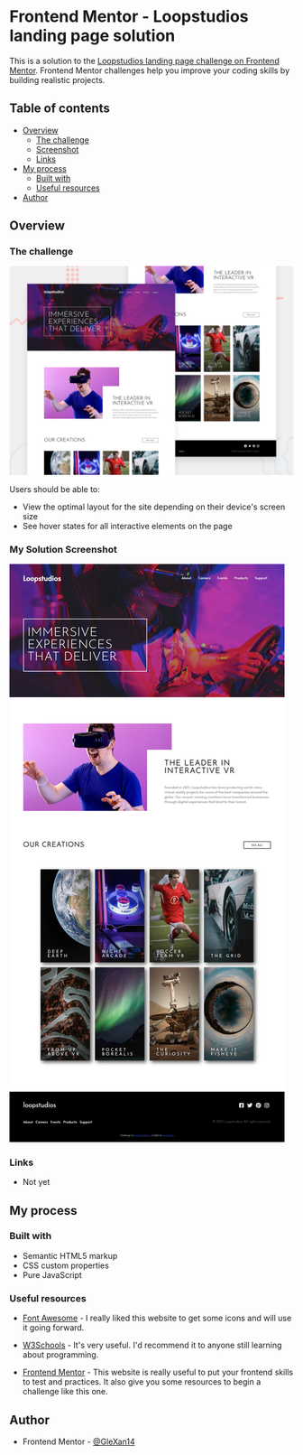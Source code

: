 # Frontend Mentor - Loopstudios landing page solution

This is a solution to the [Loopstudios landing page challenge on Frontend Mentor](https://www.frontendmentor.io/challenges/loopstudios-landing-page-N88J5Onjw). Frontend Mentor challenges help you improve your coding skills by building realistic projects. 

## Table of contents

- [Overview](#overview)
  - [The challenge](#the-challenge)
  - [Screenshot](#screenshot)
  - [Links](#links)
- [My process](#my-process)
  - [Built with](#built-with)
  - [Useful resources](#useful-resources)
- [Author](#author)


## Overview

### The challenge

![Design preview for the Loopstudios landing page challenge](./design/desktop-preview.jpg)


Users should be able to:

- View the optimal layout for the site depending on their device's screen size
- See hover states for all interactive elements on the page

### My Solution Screenshot

![Design preview for the Loopstudios landing page solution](./design/mine/page.jpeg)


### Links

- Not yet

## My process

### Built with

- Semantic HTML5 markup
- CSS custom properties
- Pure JavaScript


### Useful resources

- [Font Awesome](https://fontawesome.com/) - I really liked this website to get some icons and will use it going forward.
- [W3Schools](https://www.w3schools.com/) - It's very useful. I'd recommend it to anyone still learning about programming.

- [Frontend Mentor](https://www.frontendmentor.io/challenges) - This website is really useful to put your frontend skills to test and practices. It also give you some resources to begin a challenge like this one.


## Author

- Frontend Mentor - [@GleXan14](https://www.frontendmentor.io/profile/GleXan14)